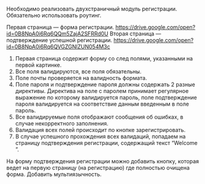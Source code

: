 Необходимо реализовать двухстраничный модуль регистрации. Обязательно использовать роутинг.

Первая страница — форма регистрации.
https://drive.google.com/open?id=0B8NpA0i6Rq6QQm5ZajA2SFRRd0U
Вторая страница — подтверждение успешной регистрации.
https://drive.google.com/open?id=0B8NpA0i6Rq6QVGZGNlZUN054M3c

1. Первая страница содержит форму со след полями, указанными на первой картинке.
2. Все поля валидируются, все поля обязательны.
3. Поле почты проверяется на валидность формата. 
4. Поле пароля и подтверждение пароля должны содержать 2 разные директивы. Директива на поле с паролем принимает регулярное выражение по которому валидируется пароль, поле подтверждение пароля валидируется на соответствие данным введенным в поле пароль. 
5. Все валидируемые поля отображают сообщения об ошибках, в случае некорректного заполнения. 
6. Валидация всех полей происходит по кнопке зарегистрировать. 
7. В случае успешного прохождения всех валидаций, попадаем на страницу подтверждения регистрации, содержащий текст “Welcome <Name>”.

На форму подтверждения регистрации можно добавить кнопку, которая ведет на первую страницу (на регистрацию) где полностью очищена форма.
Добавить мультиязычность.
